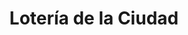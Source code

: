 ---
title: "Lotería de la Ciudad"
url: /ciudad-autonoma-de-buenos-aires/loteria-de-la-ciudad-avenida-san-pedrito-2/
shop: lotería
---